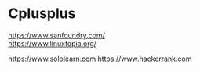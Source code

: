 # Cplusplus

https://www.sanfoundry.com/  
https://www.linuxtopia.org/



https://www.sololearn.com
https://www.hackerrank.com
